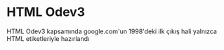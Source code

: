 # HTML Odev3
HTML Odev3 kapsamında google.com'un 1998'deki ilk çıkış hali yalnızca HTML etiketleriyle hazırlandı
